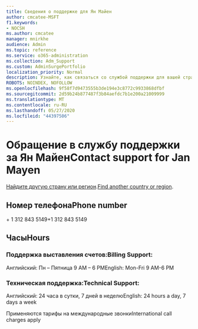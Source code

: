 ```yaml
---
title: Сведения о поддержке для Ян Майен
author: cmcatee-MSFT
f1.keywords:
- NOCSH
ms.author: cmcatee
manager: mnirkhe
audience: Admin
ms.topic: reference
ms.service: o365-administration
ms.collection: Adm_Support
ms.custom: AdminSurgePortfolio
localization_priority: Normal
description: Узнайте, как связаться со службой поддержки для вашей страны или региона.
ROBOTS: NOINDEX, NOFOLLOW
ms.openlocfilehash: 9f58f7d9473555b3de194e3c8772c9933868dfbf
ms.sourcegitcommit: 2d59b24b877487f3b84aefdc7b1e200a21009999
ms.translationtype: MT
ms.contentlocale: ru-RU
ms.lasthandoff: 05/27/2020
ms.locfileid: "44397506"
---
```

# <a name="contact-support-for-jan-mayen"></a><span data-ttu-id="d6f66-103">Обращение в службу поддержки за Ян Майен</span><span class="sxs-lookup"><span data-stu-id="d6f66-103">Contact support for Jan Mayen</span></span>

<span data-ttu-id="d6f66-104">[Найдите другую страну или регион](../contact-support-for-business-products.md).</span><span class="sxs-lookup"><span data-stu-id="d6f66-104">[Find another country or region](../contact-support-for-business-products.md).</span></span>

## <a name="phone-number"></a><span data-ttu-id="d6f66-105">Номер телефона</span><span class="sxs-lookup"><span data-stu-id="d6f66-105">Phone number</span></span>
<span data-ttu-id="d6f66-106">+ 1 312 843 5149</span><span class="sxs-lookup"><span data-stu-id="d6f66-106">+1 312 843 5149</span></span>

## <a name="hours"></a><span data-ttu-id="d6f66-107">Часы</span><span class="sxs-lookup"><span data-stu-id="d6f66-107">Hours</span></span>
### <a name="billing-support"></a><span data-ttu-id="d6f66-108">Поддержка выставления счетов:</span><span class="sxs-lookup"><span data-stu-id="d6f66-108">Billing Support:</span></span>

<span data-ttu-id="d6f66-109">Английский: Пн – Пятница 9 AM – 6 PM</span><span class="sxs-lookup"><span data-stu-id="d6f66-109">English: Mon-Fri 9 AM-6 PM</span></span>

### <a name="technical-support"></a><span data-ttu-id="d6f66-110">Техническая поддержка:</span><span class="sxs-lookup"><span data-stu-id="d6f66-110">Technical Support:</span></span>

<span data-ttu-id="d6f66-111">Английский: 24 часа в сутки, 7 дней в неделю</span><span class="sxs-lookup"><span data-stu-id="d6f66-111">English: 24 hours a day, 7 days a week</span></span>

<span data-ttu-id="d6f66-112">Применяются тарифы на международные звонки</span><span class="sxs-lookup"><span data-stu-id="d6f66-112">International call charges apply</span></span>
